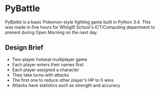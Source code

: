 # PyBattle
PyBattle is a basic Pokemon-style fighting game built in Python 3.4. This was made in five hours for Whitgift School's ICT/Computing department to present during Open Morning on the next day.

## Design Brief
- Two-player hotseat multiplayer game
- Each player enters their names first
- Each player assigned a character
- They take turns with attacks
- The first one to reduce other player's HP to 0 wins
- Attacks have statistics such as strength and accuracy